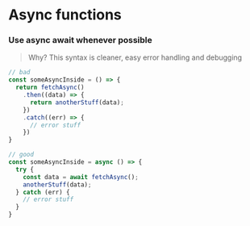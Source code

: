 # Async functions

### **Use async await whenever possible**

> Why? This syntax is cleaner, easy error handling and debugging

```typescript
// bad
const someAsyncInside = () => {
  return fetchAsync()
    .then((data) => {
      return anotherStuff(data);
    })
    .catch((err) => {
      // error stuff
    })
}

// good
const someAsyncInside = async () => {
  try {
    const data = await fetchAsync();
    anotherStuff(data);
  } catch (err) {
    // error stuff
  }
}
```
